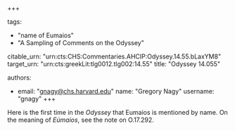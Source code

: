 +++

tags:
- "name of Eumaios"
- "A Sampling of Comments on the Odyssey"

citable_urn: "urn:cts:CHS:Commentaries.AHCIP:Odyssey.14.55.bLaxYM8"
target_urn: "urn:cts:greekLit:tlg0012.tlg002:14.55"
title: "Odyssey 14.055"

authors:
- email: "gnagy@chs.harvard.edu"
  name: "Gregory Nagy"
  username: "gnagy"
+++

<p>Here is the first time in the <em>Odyssey</em> that Eumaios is mentioned by name. On the meaning of <em>Eúmaios</em>, see the note on O.17.292.  </p>